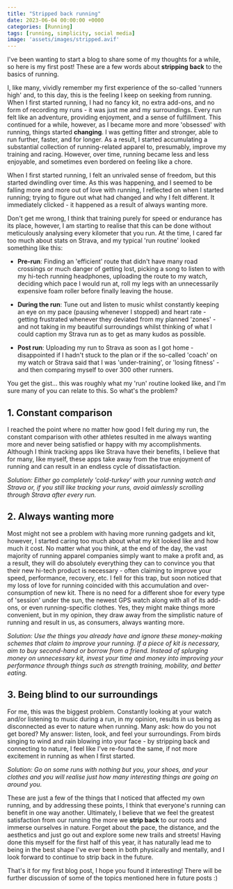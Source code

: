 ```yaml
---
title: "Stripped back running"
date: 2023-06-04 00:00:00 +0000
categories: [Running]
tags: [running, simplicity, social media]
image: 'assets/images/stripped.avif'
---
```


I've been wanting to start a blog to share some of my thoughts for a while, so here is my first post! These are a few words about **stripping back** to the basics of running.

I, like many, vividly remember my first experience of the so-called 'runners high' and, to this day, this is the feeling I keep on seeking from running. When I first started running, I had no fancy kit, no extra add-ons, and no form of recording my runs - it was just me and my surroundings. Every run felt like an adventure, providing enjoyment, and a sense of fulfillment. This continued for a while, however, as I became more and more 'obsessed' with running, things started **changing**. I was getting fitter and stronger, able to run further, faster, and for longer. As a result, I started accumulating a substantial collection of running-related apparel to, presumably, improve my training and racing. However, over time, running became less and less enjoyable, and sometimes even bordered on feeling like a chore. 

When I first started running, I felt an unrivaled sense of freedom, but this started dwindling over time. As this was happening, and I seemed to be falling more and more out of love with running, I reflected on when I started running; trying to figure out what had changed and why I felt different. It immediately clicked - it happened as a result of always wanting more. 

Don't get me wrong, I think that training purely for speed or endurance has its place, however, I am starting to realise that this can be done without meticulously analysing every kilometer that you run. At the time, I cared far too much about stats on Strava, and my typical 'run routine' looked something like this:

* **Pre-run**: Finding an 'efficient' route that didn't have many road crossings or much danger of getting lost, picking a song to listen to with my hi-tech running headphones, uploading the route to my watch, deciding which pace I would run at, roll my legs with an unnecessarily expensive foam roller before finally leaving the house. 

* **During the run**: Tune out and listen to music whilst constantly keeping an eye on my pace (pausing whenever I stopped) and heart rate - getting frustrated whenever they deviated from my planned 'zones' - and not taking in my beautiful surroundings whilst thinking of what I could caption my Strava run as to get as many kudos as possible.

* **Post run**: Uploading my run to Strava as soon as I got home - disappointed if I hadn't stuck to the plan or if the so-called 'coach' on my watch or Strava said that I was  'under-training', or 'losing fitness' - and then comparing myself to over 300 other runners. 

You get the gist... this was roughly what my 'run' routine looked like, and I'm sure many of you can relate to this. So what's the problem? 

## 1. Constant comparison

I reached the point where no matter how good I felt during my run, the constant comparison with other athletes resulted in me always wanting more and never being satisfied or happy with my accomplishments. Although I think tracking apps like Strava have their benefits, I believe that for many, like myself, these apps take away from the true enjoyment of running and can result in an endless cycle of dissatisfaction. 


*Solution: Either go completely 'cold-turkey' with your running watch and Strava or, if you still like tracking your runs, avoid aimlessly scrolling through Strava after every run.*

## 2. Always wanting more

Most might not see a problem with having more running gadgets and kit, however, I started caring too much about what my kit looked like and how much it cost. No matter what you think, at the end of the day, the vast majority of running apparel companies simply want to make a profit and, as a result, they will do absolutely everything they can to convince you that their new hi-tech product is necessary - often claiming to improve your speed, performance, recovery, etc. I fell for this trap, but soon noticed that my loss of love for running coincided with this accumulation and over-consumption of new kit. There is no need for a different shoe for every type of 'session' under the sun, the newest GPS watch along with all of its add-ons, or even running-specific clothes. Yes, they might make things more convenient, but in my opinion, they draw away from the simplistic nature of running and result in us, as consumers, always wanting more. 

*Solution: Use the things you already have and ignore these money-making schemes that claim to improve your running. If a piece of kit is necessary, aim to buy second-hand or borrow from a friend. Instead of splurging money on unnecessary kit, invest your time and money into improving your performance through things such as strength training, mobility, and better eating.*

## 3. Being blind to our surroundings

For me, this was the biggest problem. Constantly looking at your watch and/or listening to music during a run, in my opinion, results in us being as disconnected as ever to nature when running. Many ask: how do you not get bored? My answer: listen, look, and feel your surroundings. From birds singing to wind and rain blowing into your face - by stripping back and connecting to nature, I feel like I've re-found the same, if not more excitement in running as when I first started. 

*Solution: Go on some runs with nothing but you, your shoes, and your clothes and you will realise just how many interesting things are going on around you.*

These are just a few of the things that I noticed that affected my own running, and by addressing these points, I think that everyone's running can benefit in one way another. Ultimately, I believe that we feel the greatest satisfaction from our running the more we **strip back** to our roots and immerse ourselves in nature. Forget about the pace, the distance, and the aesthetics and just go out and explore some new trails and streets! Having done this myself for the first half of this year, it has naturally lead me to being in the best shape I've ever been in both physically and mentally, and I look forward to continue to strip back in the future.

That's it for my first blog post, I hope you found it interesting! There will be further discussion of some of the topics mentioned here in future posts :)